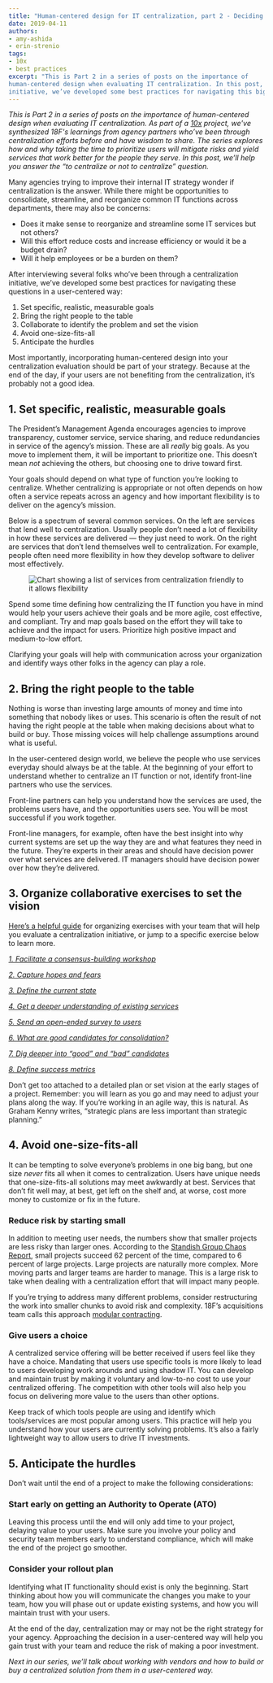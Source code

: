 ```yaml
---
title: "Human-centered design for IT centralization, part 2 - Deciding whether or not to centralize"
date: 2019-04-11
authors:
- amy-ashida
- erin-strenio
tags:
- 10x
- best practices
excerpt: "This is Part 2 in a series of posts on the importance of
human-centered design when evaluating IT centralization. In this post, we’ll help you decide if IT centralization makes sense for your agency. After interviewing several folks who’ve been through a centralization
initiative, we’ve developed some best practices for navigating this big question in a more user-centered way."
---
```


*This is Part 2 in a series of posts on the importance of human-centered design when evaluating IT centralization. As part of a [10x](https://10x.gsa.gov/) project, we've synthesized 18F's learnings from agency partners who’ve been through centralization efforts before and have wisdom to share. The series explores how and why taking the time to prioritize users will mitigate risks and yield services that work better for the people they serve. In this post, we’ll help you answer the “to centralize or not to centralize” question.*


Many agencies trying to improve their internal IT strategy wonder if centralization is the answer. While there might be opportunities to consolidate, streamline, and reorganize common IT functions across departments, there may also be concerns:

-   Does it make sense to reorganize and streamline some IT services but not others?
-   Will this effort reduce costs and increase efficiency or would it be a budget drain?
-   Will it help employees or be a burden on them?

After interviewing several folks who’ve been through a centralization initiative, we’ve developed some best practices for navigating these questions in a user-centered way:

1.  Set specific, realistic, measurable goals
2.  Bring the right people to the table
3.  Collaborate to identify the problem and set the vision
4.  Avoid one-size-fits-all
5.  Anticipate the hurdles

Most importantly, incorporating human-centered design into your centralization evaluation should be part of your strategy. Because at the end of the day, if your users are not benefiting from the centralization, it’s probably not a good idea.

## 1. Set specific, realistic, measurable goals

The President’s Management Agenda encourages agencies to improve
transparency, customer service, service sharing, and reduce redundancies in service of the agency’s mission. These are all *really* big goals. As you move to implement them, it will be important to prioritize one. This doesn’t mean *not* achieving the others, but choosing one to drive
toward first.

Your goals should depend on what type of function you’re looking to
centralize. Whether centralizing is appropriate or not often depends on how often a service repeats across an agency and how important
flexibility is to deliver on the agency’s mission.

Below is a spectrum of several common services. On the left are services that lend well to centralization. Usually people don’t need a lot of flexibility in how these services are delivered — they just need to work. On the right are services that don’t lend themselves well to centralization. For example, people often need more flexibility in how they develop software to deliver most effectively.

<figure>
  <img src="{{site.baseurl}}/assets/blog/it-centralization/centralization-friendly.png" alt="Chart showing a list of services from centralization friendly to it allows flexibility"/>
</figure>

Spend some time defining how centralizing the IT function you have in
mind would help your users achieve their goals and be more agile, cost effective, and compliant. Try and map goals based on the effort they will take to achieve and the impact for users. Prioritize high positive impact and medium-to-low effort.

Clarifying your goals will help with communication across your
organization and identify ways other folks in the agency can play a
role.

## 2. Bring the right people to the table

Nothing is worse than investing large amounts of money and time into
something that nobody likes or uses. This scenario is often the result of not having the right people at the table when making decisions about what to build or buy. Those missing voices will help challenge assumptions around what is useful.

In the user-centered design world, we believe the people who use
services everyday should always be at the table. At the beginning of
your effort to understand whether to centralize an IT function or not, identify front-line partners who use the services.

Front-line partners can help you understand how the services are used, the problems users have, and the opportunities users see. You will be most successful if you work together.

Front-line managers, for example, often have the best insight into why current systems are set up the way they are and what features they need in the future. They’re experts in their areas and should have decision power over what services are delivered. IT managers should have decision power over how they’re delivered.

## 3. Organize collaborative exercises to set the vision

[Here’s a helpful guide](https://github.com/18F/HCD_for_IT_Centralization/blob/master/exercises/exercises_guide.md)
for organizing exercises with your team that will help you evaluate a
centralization initiative, or jump to a specific exercise below to learn
more.

[*1. Facilitate a consensus-building
workshop*](https://github.com/18F/HCD_for_IT_Centralization/blob/master/exercises/consensus-building-workshop.md)

[*2. Capture hopes and
fears*](https://github.com/18F/HCD_for_IT_Centralization/blob/master/exercises/hopes_and_fears.md)

[*3. Define the current
state*](https://github.com/18F/HCD_for_IT_Centralization/blob/master/exercises/define_current_state.md)

[*4. Get a deeper understanding of existing
services*](https://github.com/18F/HCD_for_IT_Centralization/blob/master/exercises/get-deeper-understanding-existing-services.md)

[*5. Send an open-ended survey to
users*](https://github.com/18F/HCD_for_IT_Centralization/blob/master/exercises/send-survey-to-users.md)

[*6. What are good candidates for
consolidation?*](https://github.com/18F/HCD_for_IT_Centralization/blob/master/exercises/what-are-good-candidates-for-consolidation.md)

[*7. Dig deeper into “good” and “bad”
candidates*](https://github.com/18F/HCD_for_IT_Centralization/blob/master/exercises/dig-deeper-good-bad-candidates.md)

[*8. Define success
metrics*](https://github.com/18F/HCD_for_IT_Centralization/blob/master/exercises/define-success-metrics.md)

Don’t get too attached to a detailed plan or set vision at the early stages of a project. Remember: you will learn as you go and may need to adjust your plans along the way. If you’re working in an agile way, this is natural. As Graham Kenny writes, “strategic plans are less important than strategic planning.”

## 4. Avoid one-size-fits-all

It can be tempting to solve everyone’s problems in one big bang, but one size *never* fits all when it comes to centralization. Users have unique needs that one-size-fits-all solutions may meet awkwardly at best. Services that don’t fit well may, at best, get left on the shelf and, at worse, cost more money to customize or fix in the future.

### Reduce risk by starting small

In addition to meeting user needs, the numbers show that smaller
projects are less risky than larger ones. According to the [Standish Group Chaos Report](https://www.projectsmart.co.uk/white-papers/chaos-report.pdf), small projects succeed 62 percent of the time, compared to 6 percent of large projects. Large projects are naturally more complex. More moving parts and larger teams are harder to manage. This is a large risk to take when dealing with a centralization effort that will impact many people.

If you’re trying to address many different problems, consider
restructuring the work into smaller chunks to avoid risk and complexity. 18F’s acquisitions team calls this approach [modular contracting](https://18f.gsa.gov/2019/02/28/prerequisites-for-modular-contracting/).

### Give users a choice

A centralized service offering will be better received if users feel
like they have a choice. Mandating that users use specific tools is more likely to lead to users developing work arounds and using shadow IT. You can develop and maintain trust by making it voluntary and low-to-no cost to use your centralized offering. The competition with other tools will also help you focus on delivering more value to the users than other options.

Keep track of which tools people are using and identify which
tools/services are most popular among users. This practice will help you understand how your users are currently solving problems. It’s also a fairly lightweight way to allow users to drive IT investments.

## 5. Anticipate the hurdles

Don’t wait until the end of a project to make the following considerations:

### Start early on getting an Authority to Operate (ATO)

Leaving this process until the end will only add time to your project, delaying value to your users. Make sure you involve your policy and security team members early to understand compliance, which will make the end of the project go smoother.

### Consider your rollout plan

Identifying what IT functionality should exist is only the beginning.
Start thinking about how you will communicate the changes you make to
your team, how you will phase out or update existing systems, and how
you will maintain trust with your users.

At the end of the day, centralization may or may not be the right
strategy for your agency. Approaching the decision in a user-centered
way will help you gain trust with your team and reduce the risk of
making a poor investment.

*Next in our series, we’ll talk about working with vendors and how to
build or buy a centralized solution from them in a user-centered way.*
